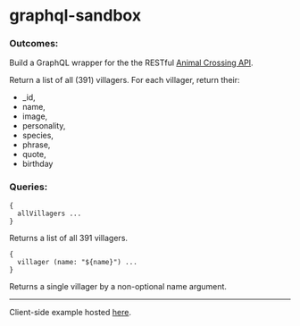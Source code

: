 # graphql-sandbox

### Outcomes: 
Build a GraphQL wrapper for the the RESTful [Animal Crossing API](https://ac-vill.herokuapp.com/villagers).

Return a list of all (391) villagers. For each villager, return their:
* _id, 
* name, 
* image, 
* personality, 
* species,
* phrase, 
* quote,
* birthday

### Queries:
```
{
  allVillagers ...
}
```
Returns a list of all 391 villagers.

```
{
  villager (name: "${name}") ...
}
```
Returns a single villager by a non-optional name argument.

---

Client-side example hosted [here](https://github.com/dl-watson/30_hooks).
